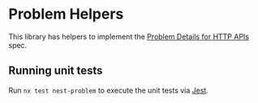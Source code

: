 # Problem Helpers

This library has helpers to implement the [Problem Details for HTTP APIs](https://datatracker.ietf.org/doc/html/rfc7807) spec.

## Running unit tests

Run `nx test nest-problem` to execute the unit tests via [Jest](https://jestjs.io).
